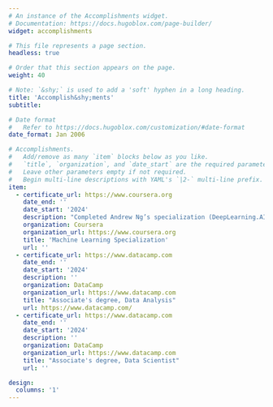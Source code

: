 ```yaml
---
# An instance of the Accomplishments widget.
# Documentation: https://docs.hugoblox.com/page-builder/
widget: accomplishments

# This file represents a page section.
headless: true

# Order that this section appears on the page.
weight: 40

# Note: `&shy;` is used to add a 'soft' hyphen in a long heading.
title: 'Accomplish&shy;ments'
subtitle:

# Date format
#   Refer to https://docs.hugoblox.com/customization/#date-format
date_format: Jan 2006

# Accomplishments.
#   Add/remove as many `item` blocks below as you like.
#   `title`, `organization`, and `date_start` are the required parameters.
#   Leave other parameters empty if not required.
#   Begin multi-line descriptions with YAML's `|2-` multi-line prefix.
item:
  - certificate_url: https://www.coursera.org
    date_end: ''
    date_start: '2024'
    description: "Completed Andrew Ng’s specialization (DeepLearning.AI / Stanford), covering supervised learning, unsupervised learning, and ML best practices."
    organization: Coursera
    organization_url: https://www.coursera.org
    title: 'Machine Learning Specialization'
    url: ''
  - certificate_url: https://www.datacamp.com
    date_end: ''
    date_start: '2024'
    description: ''
    organization: DataCamp
    organization_url: https://www.datacamp.com
    title: "Associate's degree, Data Analysis"
    url: https://www.datacamp.com/
  - certificate_url: https://www.datacamp.com
    date_end: ''
    date_start: '2024'
    description: ''
    organization: DataCamp
    organization_url: https://www.datacamp.com
    title: "Associate's degree, Data Scientist"
    url: ''

design:
  columns: '1'
---
```

